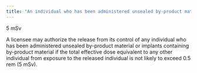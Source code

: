 ```yaml
---
title: "An individual who has been administered unsealed by-product material may be released if the total effective dose equivalent to any other individual from exposure is not likely to exceed which of the following?"
---
```

5 mSv

A licensee may authorize the release from its control of any individual who has been administered unsealed by-product material or implants containing by-product material if the total effective dose equivalent to any other individual from exposure to the released individual is not likely to exceed 0.5 rem (5 mSv).


